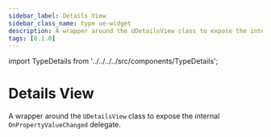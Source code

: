 ```yaml
---
sidebar_label: Details View
sidebar_class_name: type ue-widget
description: A wrapper around the UDetailsView class to expose the internal OnPropertyValueChanged delegate.
tags: [0.1.0]
---
```


import TypeDetails from '../../../../src/components/TypeDetails';

# Details View

<TypeDetails icon="ue-widget" base="UDetailsView" type="UNDetailsView" typeExtra="" headerFile="NexusUIEditor/Public/Components/NDetailsView.h" />

A wrapper around the `UDetailsView` class to expose the internal `OnPropertyValueChanged` delegate.
